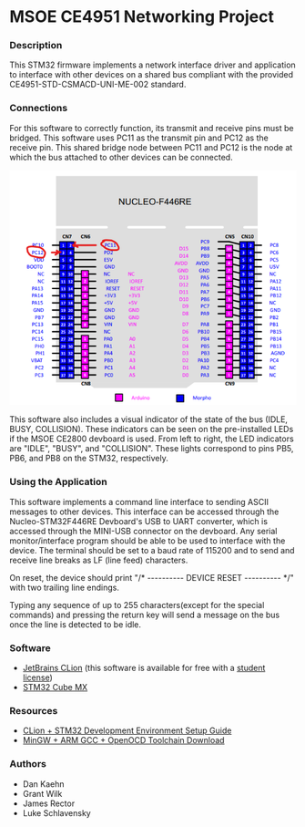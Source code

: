 # MSOE CE4951 Networking Project

### Description
This STM32 firmware implements a network interface driver and application to interface with other devices on a shared bus compliant with the provided CE4951-STD-CSMACD-UNI-ME-002 standard.

### Connections
For this software to correctly function, its transmit and receive pins must be bridged. This software uses PC11 as the transmit pin and PC12 as the receive pin. This shared bridge node between PC11 and PC12 is the node at which the bus attached to other devices can be connected.

![](./Network-Stm32F446RE-Pins.png)

This software also includes a visual indicator of the state of the bus (IDLE, BUSY, COLLISION). These indicators can be seen on the pre-installed LEDs if the MSOE CE2800 devboard is used. From left to right, the LED indicators are "IDLE", "BUSY", and "COLLISION". These lights correspond to pins PB5, PB6, and PB8 on the STM32, respectively.

### Using the Application
This software implements a command line interface to sending ASCII messages to other devices. This interface can be accessed through the Nucleo-STM32F446RE Devboard's USB to UART converter, which is accessed through the MINI-USB connector on the devboard. Any serial monitor/interface program should be able to be used to interface with the device. The terminal should be set to a baud rate of 115200 and to send and receive line breaks as LF (line feed) characters.

On reset, the device should print "/* ---------- DEVICE RESET ---------- */" with two trailing line endings. 

Typing any sequence of up to 255 characters(except for the special commands) and pressing the return key will send a message on the bus once the line is detected to be idle.

### Software
- [JetBrains CLion](https://www.jetbrains.com/clion/) (this software is available for free with a [student license](https://www.jetbrains.com/community/education/#students))
- [STM32 Cube MX](https://www.st.com/en/development-tools/stm32cubemx.html)

### Resources
- [CLion + STM32 Development Environment Setup Guide](https://youtu.be/Gsje7zvYH1w)
- [MinGW + ARM GCC + OpenOCD Toolchain Download](https://drive.google.com/file/d/1OM_XLyNZpI7fyz9NIKdttNfzw98cApnO/view?usp=sharing)

### Authors
- Dan Kaehn
- Grant Wilk
- James Rector
- Luke Schlavensky

